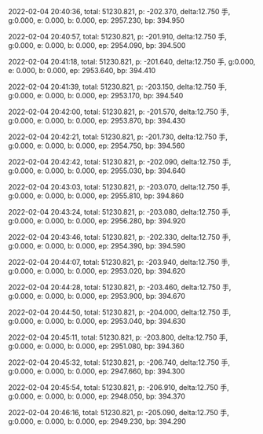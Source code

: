 2022-02-04 20:40:36, total: 51230.821, p: -202.370, delta:12.750 手, g:0.000, e: 0.000, b: 0.000, ep: 2957.230, bp: 394.950

2022-02-04 20:40:57, total: 51230.821, p: -201.910, delta:12.750 手, g:0.000, e: 0.000, b: 0.000, ep: 2954.090, bp: 394.500

2022-02-04 20:41:18, total: 51230.821, p: -201.640, delta:12.750 手, g:0.000, e: 0.000, b: 0.000, ep: 2953.640, bp: 394.410

2022-02-04 20:41:39, total: 51230.821, p: -203.150, delta:12.750 手, g:0.000, e: 0.000, b: 0.000, ep: 2953.170, bp: 394.540

2022-02-04 20:42:00, total: 51230.821, p: -201.570, delta:12.750 手, g:0.000, e: 0.000, b: 0.000, ep: 2953.870, bp: 394.430

2022-02-04 20:42:21, total: 51230.821, p: -201.730, delta:12.750 手, g:0.000, e: 0.000, b: 0.000, ep: 2954.750, bp: 394.560

2022-02-04 20:42:42, total: 51230.821, p: -202.090, delta:12.750 手, g:0.000, e: 0.000, b: 0.000, ep: 2955.030, bp: 394.640

2022-02-04 20:43:03, total: 51230.821, p: -203.070, delta:12.750 手, g:0.000, e: 0.000, b: 0.000, ep: 2955.810, bp: 394.860

2022-02-04 20:43:24, total: 51230.821, p: -203.080, delta:12.750 手, g:0.000, e: 0.000, b: 0.000, ep: 2956.280, bp: 394.920

2022-02-04 20:43:46, total: 51230.821, p: -202.330, delta:12.750 手, g:0.000, e: 0.000, b: 0.000, ep: 2954.390, bp: 394.590

2022-02-04 20:44:07, total: 51230.821, p: -203.940, delta:12.750 手, g:0.000, e: 0.000, b: 0.000, ep: 2953.020, bp: 394.620

2022-02-04 20:44:28, total: 51230.821, p: -203.460, delta:12.750 手, g:0.000, e: 0.000, b: 0.000, ep: 2953.900, bp: 394.670

2022-02-04 20:44:50, total: 51230.821, p: -204.000, delta:12.750 手, g:0.000, e: 0.000, b: 0.000, ep: 2953.040, bp: 394.630

2022-02-04 20:45:11, total: 51230.821, p: -203.800, delta:12.750 手, g:0.000, e: 0.000, b: 0.000, ep: 2951.080, bp: 394.360

2022-02-04 20:45:32, total: 51230.821, p: -206.740, delta:12.750 手, g:0.000, e: 0.000, b: 0.000, ep: 2947.660, bp: 394.300

2022-02-04 20:45:54, total: 51230.821, p: -206.910, delta:12.750 手, g:0.000, e: 0.000, b: 0.000, ep: 2948.050, bp: 394.370

2022-02-04 20:46:16, total: 51230.821, p: -205.090, delta:12.750 手, g:0.000, e: 0.000, b: 0.000, ep: 2949.230, bp: 394.290
